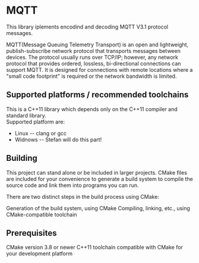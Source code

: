 # MQTT

This library iplements encodind and decoding MQTT V3.1 protocol messages.


MQTT(Message Queuing Telemetry Transport) is an open and lightweight, publish-subscribe network protocol that transports messages between devices. The protocol usually runs over TCP/IP; however, any network protocol that provides ordered, lossless, bi-directional connections can support MQTT. It is designed for connections with remote locations where a "small code footprint" is required or the network bandwidth is limited.

## Supported platforms / recommended toolchains

This is a C++11 library which depends only on the C++11 compiler and standard library.  
Supported platform are:

- Linux -- clang or gcc
- Widnows  -- Stefan will do this part!

## Building

This project can stand alone or be included in larger projects. CMake files are included for your convenience to generate a build system to compile the source code and link them into programs you can run.

There are two distinct steps in the build process using CMake:

Generation of the build system, using CMake
Compiling, linking, etc., using CMake-compatible toolchain

## Prerequisites

CMake version 3.8 or newer
C++11 toolchain compatible with CMake for your development platform
